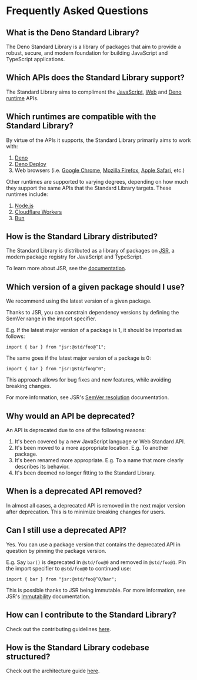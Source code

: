 # Frequently Asked Questions

## What is the Deno Standard Library?

The Deno Standard Library is a library of packages that aim to provide a robust,
secure, and modern foundation for building JavaScript and TypeScript
applications.

## Which APIs does the Standard Library support?

The Standard Library aims to compliment the
[JavaScript](https://developer.mozilla.org/en-US/docs/Web/JavaScript/Reference),
[Web](https://developer.mozilla.org/en-US/docs/Web/API) and
[Deno runtime](https://deno.land/api) APIs.

## Which runtimes are compatible with the Standard Library?

By virtue of the APIs it supports, the Standard Library primarily aims to work
with:

1. [Deno](https://deno.com/)
1. [Deno Deploy](https://deno.com/deploy)
1. Web browsers (i.e. [Google Chrome](https://www.google.com.au/chrome/),
   [Mozilla Firefox](https://www.mozilla.org/firefox/),
   [Apple Safari](https://www.apple.com/safari/), etc.)

Other runtimes are supported to varying degrees, depending on how much they
support the same APIs that the Standard Library targets. These runtimes include:

1. [Node.js](https://nodejs.org/)
1. [Cloudflare Workers](https://workers.cloudflare.com/)
1. [Bun](https://bun.sh/)

## How is the Standard Library distributed?

The Standard Library is distributed as a library of packages on
[JSR](https://jsr.io/), a modern package registry for JavaScript and TypeScript.

To learn more about JSR, see the [documentation](https://jsr.io/docs).

## Which version of a given package should I use?

We recommend using the latest version of a given package.

Thanks to JSR, you can constrain dependency versions by defining the SemVer
range in the import specifier.

E.g. If the latest major version of a package is 1, it should be imported as
follows:

```ts, ignore
import { bar } from "jsr:@std/foo@^1";
```

The same goes if the latest major version of a package is 0:

```ts, ignore
import { bar } from "jsr:@std/foo@^0";
```

This approach allows for bug fixes and new features, while avoiding breaking
changes.

For more information, see JSR's
[SemVer resolution](https://jsr.io/docs/using-packages#semver-resolution)
documentation.

## Why would an API be deprecated?

An API is deprecated due to one of the following reasons:

1. It's been covered by a new JavaScript language or Web Standard API.
1. It's been moved to a more appropriate location. E.g. To another package.
1. It's been renamed more appropriate. E.g. To a name that more clearly
   describes its behavior.
1. It's been deemed no longer fitting to the Standard Library.

## When is a deprecated API removed?

In almost all cases, a deprecated API is removed in the next major version after
deprecation. This is to minimize breaking changes for users.

## Can I still use a deprecated API?

Yes. You can use a package version that contains the deprecated API in question
by pinning the package version.

E.g. Say `bar()` is deprecated in `@std/foo@0` and removed in `@std/foo@1`. Pin
the import specifier to `@std/foo@0` to continued use:

```ts, ignore
import { bar } from "jsr:@std/foo@^0/bar";
```

This is possible thanks to JSR being immutable. For more information, see JSR's
[Immutability](https://jsr.io/docs/immutability) documentation.

## How can I contribute to the Standard Library?

Check out the contributing guidelines [here](CONTRIBUTING.md).

## How is the Standard Library codebase structured?

Check out the architecture guide [here](ARCHITECTURE.md).
